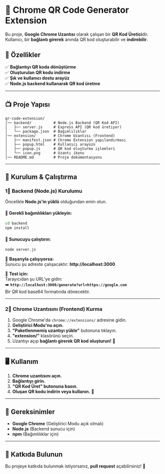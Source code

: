 # 🚀 Chrome QR Code Generator Extension

Bu proje, **Google Chrome Uzantısı** olarak çalışan bir **QR Kod Üretici**dir.  
Kullanıcı, bir **bağlantı girerek** anında QR kod oluşturabilir ve **indirebilir**.

## 🎯 Özellikler
✅ **Bağlantıyı QR koda dönüştürme**  
✅ **Oluşturulan QR kodu indirme**  
✅ **Şık ve kullanıcı dostu arayüz**  
✅ **Node.js backend kullanarak QR kod üretme**

---

## 📺 Proje Yapısı

```
qr-code-extension/
│── backend/          # Node.js Backend (QR Kod API)
│   ├── server.js     # Express API (QR kod üretiyor)
│   └── package.json  # Bağımlılıklar
│── extension/        # Chrome Uzantısı (Frontend)
│   ├── manifest.json # Chrome Extension yapılandırması
│   ├── popup.html    # Kullanıcı arayüzü
│   ├── popup.js      # QR kod oluşturma işlemleri
│   └── icon.png      # Uzantı ikonu
│── README.md         # Proje dokümentasyonu
```

---

## 🚀 Kurulum & Çalıştırma

### **1⃣ Backend (Node.js) Kurulumu**
Öncelikle **Node.js'in yüklü** olduğundan emin olun.

#### **📌 Gerekli bağımlılıkları yükleyin:**
```sh
cd backend
npm install
```

#### **📌 Sunucuyu çalıştırın:**
```sh
node server.js
```
💪 **Başarıyla çalışıyorsa:**  
Sunucu şu adreste çalışacaktır: **http://localhost:3000**

💪 **Test için:**  
Tarayıcıdan şu URL’ye gidin:  
➡️ **`http://localhost:3000/generate?url=https://google.com`**  
Bir QR kod base64 formatında dönecektir.

---

### **2⃣ Chrome Uzantısını (Frontend) Kurma**
1. Google Chrome'da `chrome://extensions/` adresine gidin.
2. **Geliştirici Modu'nu açın.**
3. **"Paketlenmemiş uzantıyı yükle"** butonuna tıklayın.
4. **"extension/"** klasörünü seçin.
5. Uzantıyı açıp **bağlantı girerek QR kod oluşturun!** 🎉

---

## 🖥️ Kullanım
1. **Chrome uzantısını açın.**
2. **Bağlantıyı girin.**
3. **"QR Kod Üret" butonuna basın.**
4. **Oluşan QR kodu indirin veya kullanın.** 🚀

---

## 🔧 Gereksinimler
- **Google Chrome** (Geliştirici Modu açık olmalı)
- **Node.js** (Backend sunucu için)
- **npm** (Bağımlılıklar için)

---

## 🌟 Katkıda Bulunun
Bu projeye katkıda bulunmak istiyorsanız, **pull request** açabilirsiniz! 🌟

